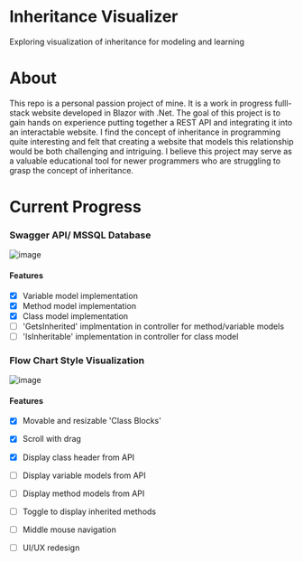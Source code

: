 # Inheritance Visualizer
Exploring visualization of inheritance for modeling and learning

# About
This repo is a personal passion project of mine. It is a work in progress fulll-stack website developed in Blazor with .Net. The goal of this project is to gain hands on experience putting together a REST API and integrating it into an interactable website. I find the concept of inheritance in programming quite interesting and felt that creating a website that models this relationship would be both challenging and intriguing. I believe this project may serve as a valuable educational tool for newer programmers who are struggling to grasp the concept of inheritance.

# Current Progress

### Swagger API/ MSSQL Database
![image](https://github.com/scottsumrall/InheritanceVisualizer/assets/78440487/c2298afa-1363-440c-a569-d2d28171e5f2)
#### Features
- [x] Variable model implementation
- [x] Method model implementation
- [x] Class model implementation
- [ ] 'GetsInherited' implmentation in controller for method/variable models
- [ ] 'IsInheritable' implementation in controller for class model
      
### Flow Chart Style Visualization
![image](https://github.com/scottsumrall/InheritanceVisualizer/assets/78440487/036c0695-aad0-4322-839e-5dcfe5ffd84a)
#### Features
- [x] Movable and resizable 'Class Blocks'
- [x] Scroll with drag
- [x] Display class header from API
- [ ] Display variable models from API
- [ ] Display method models from API
- [ ] Toggle to display inherited methods
- [ ] Middle mouse navigation
- [ ] UI/UX redesign

